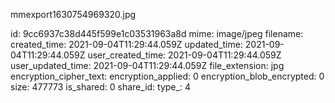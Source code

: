 mmexport1630754969320.jpg

id: 9cc6937c38d445f599e1c03531963a8d
mime: image/jpeg
filename: 
created_time: 2021-09-04T11:29:44.059Z
updated_time: 2021-09-04T11:29:44.059Z
user_created_time: 2021-09-04T11:29:44.059Z
user_updated_time: 2021-09-04T11:29:44.059Z
file_extension: jpg
encryption_cipher_text: 
encryption_applied: 0
encryption_blob_encrypted: 0
size: 477773
is_shared: 0
share_id: 
type_: 4